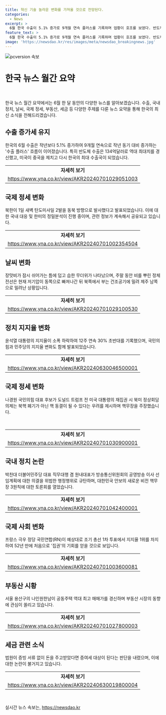 ```yaml
---
title: 혁신 기술 놀라운 변화를 가져올 것으로 전망된다.
categories:
  - News
excerpt: >
  6월 한국 수출이 5.1% 증가로 9개월 연속 플러스를 기록하며 업황이 호조를 보였다. 반도체 수출은 역대 최대치를 경신했고, 미국이 중국을 제치고 최대 수출국이 됐다. 또한, 북한은 탄도미사일 2발을 발사하면서 군사적 긴장을 유발했다. 무더운 날씨 속에서는 장맛비가 잠시 쉬고 무더위가 더해졌으며, 계속되는 고온다습한 날씨로 인한 불편함이 우려되고 있다. 동시에 정치적으로는 대통령의 지지율이 하락하고 극우 정당이 권력의 중심으로 나서며 국내외의 갈등과 관심사가 존재한다.
feature_text: >
  6월 한국 수출이 5.1% 증가로 9개월 연속 플러스를 기록하며 업황이 호조를 보였다. 반도체 수출은 역대 최대치를 경신했고, 미국이 중국을 제치고 최대 수출국이 됐다. 또한, 북한은 탄도미사일 2발을 발사하면서 군사적 긴장을 유발했다. 무더운 날씨 속에서는 장맛비가 잠시 쉬고 무더위가 더해졌으며, 계속되는 고온다습한 날씨로 인한 불편함이 우려되고 있다. 동시에 정치적으로는 대통령의 지지율이 하락하고 극우 정당이 권력의 중심으로 나서며 국내외의 갈등과 관심사가 존재한다.
image: 'https://newsdao.kr/res/images/meta/newsdao_breakingnews.jpg'
---
```


<p><img src="https://newsdao.kr/res/images/meta/newsdao_breakingnews.jpg" alt="pcversion 속보" /></p>

<h1 data-ke-size="size26">한국 뉴스 월간 요약</h1>

<p data-ke-size="size16">&nbsp;</p>

<p data-ke-size="size16">한국 뉴스 월간 요약에서는 6월 한 달 동안의 다양한 뉴스를 알아보겠습니다. 수출, 국내 정치, 날씨, 국제 정세, 부동산, 세금 등 다양한 주제를 다룬 뉴스 요약을 통해 한국의 최신 소식을 전해드리겠습니다.</p>

<h2 data-ke-size="size26">수출 증가세 유지</h2>

<p data-ke-size="size16">한국의 6월 수출은 작년보다 5.1% 증가하여 9개월 연속으로 작년 동기 대비 증가하는 '수출 플러스' 흐름이 이어졌습니다. 특히 반도체 수출은 134억달러로 역대 최대치를 경신했고, 미국이 중국을 제치고 다시 한국의 최대 수출국이 되었습니다.</p>

<table>
    <tbody>
        <tr>
            <td style="text-align: center; height: 17px;"><b>자세히 보기</b></td>
        </tr>
        <tr>
            <td style="text-align: center; height: 17px;"><a href="https://www.yna.co.kr/view/AKR20240701029051003" target="_blank">https://www.yna.co.kr/view/AKR20240701029051003</a></td>
        </tr>
    </tbody>
</table>

<h2 data-ke-size="size26">국제 정세 변화</h2>

<p data-ke-size="size16">북한이 1일 새벽 탄도미사일 2발을 동북 방향으로 발사했다고 발표되었습니다. 이에 대한 국내 대응 및 한미의 정밀분석이 진행 중이며, 관련 정보가 계속해서 공유되고 있습니다.</p>

<table>
    <tbody>
        <tr>
            <td style="text-align: center; height: 17px;"><b>자세히 보기</b></td>
        </tr>
        <tr>
            <td style="text-align: center; height: 17px;"><a href="https://www.yna.co.kr/view/AKR20240701002354504" target="_blank">https://www.yna.co.kr/view/AKR20240701002354504</a></td>
        </tr>
    </tbody>
</table>

<h2 data-ke-size="size26">날씨 변화</h2>

<p data-ke-size="size16">장맛비가 잠시 쉬어가는 틈에 덥고 습한 무더위가 나타났으며, 주말 동안 비를 뿌린 정체전선은 현재 저기압이 동쪽으로 빠져나간 뒤 북쪽에서 부는 건조공기에 밀려 제주 남쪽으로 밀려난 상황입니다.</p>

<table>
    <tbody>
        <tr>
            <td style="text-align: center; height: 17px;"><b>자세히 보기</b></td>
        </tr>
        <tr>
            <td style="text-align: center; height: 17px;"><a href="https://www.yna.co.kr/view/AKR20240701029100530" target="_blank">https://www.yna.co.kr/view/AKR20240701029100530</a></td>
        </tr>
    </tbody>
</table>

<h2 data-ke-size="size26">정치 지지율 변화</h2>

<p data-ke-size="size16">윤석열 대통령의 지지율이 소폭 하락하여 12주 연속 30% 초반대를 기록했으며, 국민의힘과 민주당의 지지율 변화도 함께 발표되었습니다.</p>

<table>
    <tbody>
        <tr>
            <td style="text-align: center; height: 17px;"><b>자세히 보기</b></td>
        </tr>
        <tr>
            <td style="text-align: center; height: 17px;"><a href="https://www.yna.co.kr/view/AKR20240630046500001" target="_blank">https://www.yna.co.kr/view/AKR20240630046500001</a></td>
        </tr>
    </tbody>
</table>

<h2 data-ke-size="size26">국제 정세 변화</h2>

<p data-ke-size="size16">나경원 국민의힘 대표 후보가 도널드 트럼프 전 미국 대통령의 재집권 시 북미 정상회담 의제는 북핵 폐기가 아닌 핵 동결이 될 수 있다는 우려를 제시하며 핵무장을 주장했습니다.</p>

<p data-ke-size="size16">&nbsp;</p>

<table>
    <tbody>
        <tr>
            <td style="text-align: center; height: 17px;"><b>자세히 보기</b></td>
        </tr>
        <tr>
            <td style="text-align: center; height: 17px;"><a href="https://www.yna.co.kr/view/AKR20240701030900001" target="_blank">https://www.yna.co.kr/view/AKR20240701030900001</a></td>
        </tr>
    </tbody>
</table>

<h2 data-ke-size="size26">국내 정치 논란</h2>

<p data-ke-size="size16">박찬대 더불어민주당 대표 직무대행 겸 원내대표가 방송통신위원회의 공영방송 이사 선임계획에 대한 의결을 위법한 행정행위로 규탄하며, 대한민국 안보의 새로운 비전 핵무장 3원칙에 대한 토론회를 열었습니다.</p>

<table>
    <tbody>
        <tr>
            <td style="text-align: center; height: 17px;"><b>자세히 보기</b></td>
        </tr>
        <tr>
            <td style="text-align: center; height: 17px;"><a href="https://www.yna.co.kr/view/AKR20240701042400001" target="_blank">https://www.yna.co.kr/view/AKR20240701042400001</a></td>
        </tr>
    </tbody>
</table>

<h2 data-ke-size="size26">국제 사회 변화</h2>

<p data-ke-size="size16">프랑스 극우 정당 국민연합(RN)이 예상대로 조기 총선 1차 투표에서 지지율 1위를 차지하여 52년 만에 처음으로 '집권'의 기회를 얻을 것으로 보입니다.</p>

<table>
    <tbody>
        <tr>
            <td style="text-align: center; height: 17px;"><b>자세히 보기</b></td>
        </tr>
        <tr>
            <td style="text-align: center; height: 17px;"><a href="https://www.yna.co.kr/view/AKR20240701003600081" target="_blank">https://www.yna.co.kr/view/AKR20240701003600081</a></td>
        </tr>
    </tbody>
</table>

<h2 data-ke-size="size26">부동산 시황</h2>

<p data-ke-size="size16">서울 용산구의 나인원한남이 공동주택 역대 최고 매매가를 경신하며 부동산 시장의 동향에 관심이 쏠리고 있습니다.</p>

<table>
    <tbody>
        <tr>
            <td style="text-align: center; height: 17px;"><b>자세히 보기</b></td>
        </tr>
        <tr>
            <td style="text-align: center; height: 17px;"><a href="https://www.yna.co.kr/view/AKR20240701027800003" target="_blank">https://www.yna.co.kr/view/AKR20240701027800003</a></td>
        </tr>
    </tbody>
</table>

<h2 data-ke-size="size26">세금 관련 소식</h2>

<p data-ke-size="size16">법원이 증빙 서류 없이 돈을 주고받았다면 증여세 대상이 된다는 판단을 내렸으며, 이에 대한 논란이 불거지고 있습니다.</p>

<table>
    <tbody>
        <tr>
            <td style="text-align: center; height: 17px;"><b>자세히 보기</b></td>
        </tr>
        <tr>
            <td style="text-align: center; height: 17px;"><a href="https://www.yna.co.kr/view/AKR20240630019800004" target="_blank">https://www.yna.co.kr/view/AKR20240630019800004</a></td>
        </tr>
    </tbody>
</table>

<p data-ke-size="size16">&nbsp;</p>
실시간 뉴스 속보는, <a href="https://newsdao.kr" rel="dofollow">https://newsdao.kr</a>


